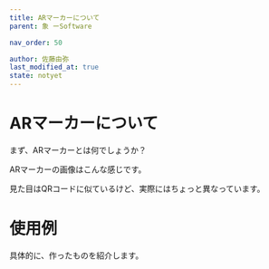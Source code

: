```yaml
---
title: ARマーカーについて
parent: 象 ーSoftware

nav_order: 50

author: 佐藤由弥
last_modified_at: true
state: notyet
---
```


# **ARマーカーについて**

まず、ARマーカーとは何でしょうか？

ARマーカーの画像はこんな感じです。

見た目はQRコードに似ているけど、実際にはちょっと異なっています。



# **使用例**

具体的に、作ったものを紹介します。



